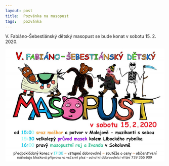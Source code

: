 ```yaml
---
layout: post
title:  Pozvánka na masopust
tags:   pozvánka
---
```


V. Fabiáno-Šebestiánský dětský masopust se bude konat v sobotu 15. 2. 2020.

![Pozvánka na masopust](/assets/article_images/masopust.jpg)
